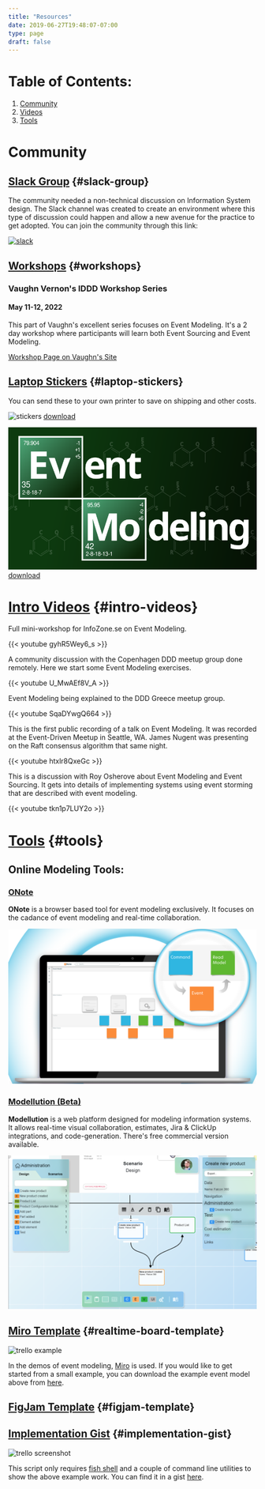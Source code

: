 ```yaml
---
title: "Resources"
date: 2019-06-27T19:48:07-07:00
type: page
draft: false
---
```

# Table of Contents:
1. [Community](#slack-videos)
2. [Videos](#intro-videos)
3. [Tools](#tools)

# Community
## [Slack Group](#slack-group) {#slack-group}

The community needed a non-technical discussion on Information System design. The Slack channel was created to create an environment where this type of discussion could happen and allow a new avenue for the practice to get adopted. You can join the community through this link:

[![slack](Slack_RGB.png)](https://join.slack.com/t/eventmodeling/shared_invite/enQtNzE0NjAyMjMwNjQ2LTY1NjgzZWI4ZjE0NmM0MWU0OGQwNjA3ZTZkZWViYWUzMTRjZWViYzdhZWMzNWMwZjQyM2VhMWVjZWQ5NjNjMjU)

## [Workshops](#workshops) {#workshops}

### Vaughn Vernon's IDDD Workshop Series

#### May 11-12, 2022

This part of Vaughn's excellent series focuses on Event Modeling. It's a 2 day workshop where participants will learn both Event Sourcing and Event Modeling.

[Workshop Page on Vaughn's Site](https://kalele.io/training/event-modeling-event-sourcing/)

## [Laptop Stickers](#laptop-stickers) {#laptop-stickers}

You can send these to your own printer to save on shipping and other costs.

![stickers](stickers.png)
[download](stickers.svg)

![more stickers](stickers2.png)
[download](stickers2.svg)

# [Intro Videos](#intro-videos) {#intro-videos}

Full mini-workshop for InfoZone.se on Event Modeling.

{{< youtube gyhR5Wey6_s >}}

A community discussion with the Copenhagen DDD meetup group done remotely. Here we start some Event Modeling exercises.

{{< youtube U_MwAEf8V_A >}}

Event Modeling being explained to the DDD Greece meetup group.

{{< youtube SqaDYwgQ664 >}}

This is the first public recording of a talk on Event Modeling. It was recorded at the Event-Driven Meetup in Seattle, WA. James Nugent was presenting on the Raft consensus algorithm that same night.

{{< youtube htxlr8QxeGc >}}

This is a discussion with Roy Osherove about Event Modeling and Event Sourcing. It gets into details of implementing systems using event storming that are described with event modeling.

{{< youtube tkn1p7LUY2o >}}

# [Tools](#tools) {#tools}

## Online Modeling Tools:

### [ONote](onote.com)

**ONote** is a browser based tool for event modeling exclusively. It focuses on the cadance of event modeling and real-time collaboration.

![onote](onote.png)

### [Modellution (Beta)](https://www.modellution.com)

**Modellution** is a web platform designed for modeling information systems. It allows real-time visual collaboration, estimates, Jira & ClickUp integrations, and code-generation.
There's free commercial version available.

![modellution_screenshot](../Modellution.png)

## [Miro Template](#realtime-board-template) {#realtime-board-template}

![trello example](../event-modeling-tutorial.jpg)

In the demos of event modeling, [Miro](https://miro.com) is used. If you would like to get started from a small example, you can download the example event model above from [here](/event-modeling.rtb).

## [FigJam Template](https://www.figma.com/community/file/1210608432896547037) {#figjam-template}

## [Implementation Gist](#implementation-gist) {#implementation-gist}

![trello screenshot](../trello-screenshot.png)

This script only requires [fish shell](https://github.com/fish-shell/fish-shell) and a couple of command line utilities to show the above example work. You can find it in a gist [here](https://gist.github.com/adymitruk//7fc2adb8598ad861d4b3dae114afd4c9).

